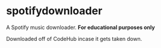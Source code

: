 # spotifydownloader
A Spotify music downloader. **For educational purposes only**

Downloaded off of CodeHub incase it gets taken down.
